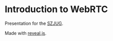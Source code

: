 # Introduction to WebRTC
Presentation for the [SZJUG](https://szjug.github.io/).

Made with [reveal.js](https://revealjs.com/).